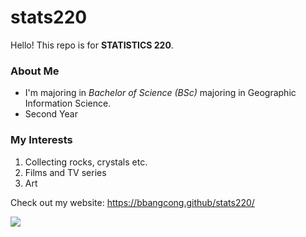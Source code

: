 # stats220

Hello! This repo is for **STATISTICS 220**.

### About Me
 - I'm majoring in *Bachelor of Science (BSc)* majoring in Geographic Information Science.
 - Second Year
 
 ### My Interests
 1. Collecting rocks, crystals etc.
 2. Films and TV series
 3. Art
 


Check out my website: https://bbangcong.github/stats220/

![](https://64.media.tumblr.com/f16f7fd921d88dc684ae37ac7b273315/tumblr_p429ko77Uf1wo5727o8_400.gif)
